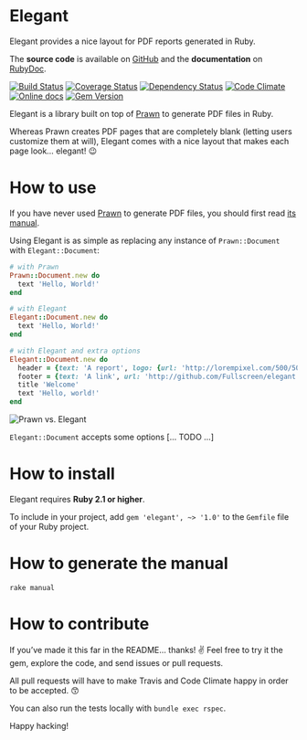Elegant
=======

Elegant provides a nice layout for PDF reports generated in Ruby.

The **source code** is available on [GitHub](https://github.com/Fullscreen/elegant) and the **documentation** on [RubyDoc](http://www.rubydoc.info/github/Fullscreen/elegant/master/Elegant/Interface).

[![Build Status](http://img.shields.io/travis/Fullscreen/elegant/master.svg)](https://travis-ci.org/Fullscreen/elegant)
[![Coverage Status](http://img.shields.io/coveralls/Fullscreen/elegant/master.svg)](https://coveralls.io/r/Fullscreen/elegant)
[![Dependency Status](http://img.shields.io/gemnasium/Fullscreen/elegant.svg)](https://gemnasium.com/Fullscreen/elegant)
[![Code Climate](http://img.shields.io/codeclimate/github/Fullscreen/elegant.svg)](https://codeclimate.com/github/Fullscreen/elegant)
[![Online docs](http://img.shields.io/badge/docs-✓-green.svg)](http://www.rubydoc.info/github/Fullscreen/elegant/master/Elegant)
[![Gem Version](http://img.shields.io/gem/v/elegant.svg)](http://rubygems.org/gems/elegant)

Elegant is a library built on top of [Prawn](http://prawnpdf.org) to generate PDF files in Ruby.

Whereas Prawn creates PDF pages that are completely blank (letting users customize them at will),
Elegant comes with a nice layout that makes each page look… elegant! :wink:

How to use
==========

If you have never used [Prawn](http://prawnpdf.org/) to generate PDF files, you should first read [its manual](http://prawnpdf.org/manual.pdf).

Using Elegant is as simple as replacing any instance of `Prawn::Document` with `Elegant::Document`:

```ruby
# with Prawn
Prawn::Document.new do
  text 'Hello, World!'
end

# with Elegant
Elegant::Document.new do
  text 'Hello, World!'
end

# with Elegant and extra options
Elegant::Document.new do
  header = {text: 'A report', logo: {url: 'http://lorempixel.com/500/500'}}
  footer = {text: 'A link', url: 'http://github.com/Fullscreen/elegant'}
  title 'Welcome'
  text 'Hello, world!'
end
```

![Prawn vs. Elegant](https://cloud.githubusercontent.com/assets/7408595/10898333/433a6072-817e-11e5-8c95-999c5629e84c.jpg)

`Elegant::Document` accepts some options [... TODO ...]

How to install
==============

Elegant requires **Ruby 2.1 or higher**.

To include in your project, add `gem 'elegant', ~> '1.0'` to the `Gemfile` file of your Ruby project.

How to generate the manual
==========================

`rake manual`

How to contribute
=================

If you’ve made it this far in the README… thanks! :v:
Feel free to try it the gem, explore the code, and send issues or pull requests.

All pull requests will have to make Travis and Code Climate happy in order to be accepted. :kissing_smiling_eyes:

You can also run the tests locally with `bundle exec rspec`.

Happy hacking!
